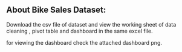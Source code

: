 ## About Bike Sales Dataset:

Download the csv file of dataset and view the working sheet of data cleaning , pivot table and dashboard in the same excel file.

for viewing the dashboard check the attached dashboard png.


